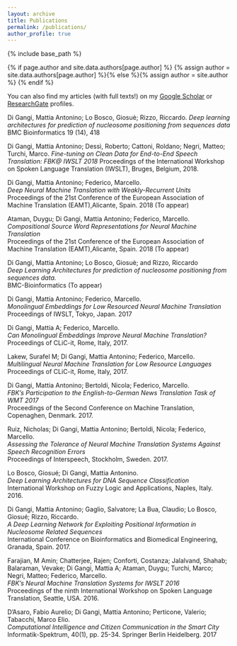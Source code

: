 ```yaml
---
layout: archive
title: Publications
permalink: /publications/
author_profile: true
---
```

{% include base_path %}

{% if page.author and site.data.authors[page.author] %}
  {% assign author = site.data.authors[page.author] %}{% else %}{% assign author = site.author %}
{% endif %}

You can also find my articles (with full texts!) on my <u><a href="{{ author.googlescholar }}" > Google Scholar</a></u> 
or <u><a href="{{ author.researchgate }}"> ResearchGate</a></u> profiles.

Di Gangi, Mattia Antonino; Lo Bosco, Giosuè; Rizzo, Riccardo.
*Deep learning architectures for prediction of nucleosome positioning from sequences data*
BMC Bioinformatics 19 (14), 418

Di Gangi, Mattia Antonino; Dessì, Roberto; Cattoni, Roldano; Negri, Matteo; Turchi, Marco.
*Fine-tuning on Clean Data for End-to-End Speech Translation: FBK@ IWSLT 2018*
Proceedings of the International Workshop on Spoken Language Translation (IWSLT), Bruges, Belgium, 2018.

Di Gangi, Mattia Antonino; Federico, Marcello.  
*Deep Neural Machine Translation with Weakly-Recurrent Units*  
Proceedings of the 21st Conference of the European Association of Machine Translation (EAMT),Alicante, Spain. 2018 (To appear)  

Ataman, Duygu; Di Gangi, Mattia Antonino; Federico, Marcello.  
*Compositional Source Word Representations for Neural Machine Translation*  
Proceedings of the 21st Conference of the European Association of Machine Translation (EAMT),Alicante, Spain. 2018 (To appear)

Di Gangi, Mattia Antonino; Lo Bosco, Giosuè; and Rizzo, Riccardo  
*Deep Learning Architectures for prediction of nucleosome positioning from sequences data.*  
BMC-Bioinformatics (To appear)

Di Gangi, Mattia Antonino; Federico, Marcello.  
*Monolingual Embeddings for Low Resourced Neural Machine Translation*  
Proceedings of IWSLT, Tokyo, Japan. 2017

Di Gangi, Mattia A; Federico, Marcello.  
*Can Monolingual Embeddings Improve Neural Machine Translation?*  
Proceedings of CLiC-it, Rome, Italy, 2017.

Lakew, Surafel M; Di Gangi, Mattia Antonino; Federico, Marcello.  
*Multilingual Neural Machine Translation for Low Resource Languages*  
Proceedings of CLiC-it, Rome, Italy, 2017.

Di Gangi, Mattia Antonino; Bertoldi, Nicola; Federico, Marcello.  
*FBK’s Participation to the English-to-German News Translation Task of WMT 2017*  
Proceedings of the Second Conference on Machine Translation, Copenaghen, Denmark. 2017.

Ruiz, Nicholas; Di Gangi, Mattia Antonino; Bertoldi, Nicola; Federico, Marcello.  
*Assessing the Tolerance of Neural Machine Translation Systems Against Speech Recognition Errors*  
Proceedings of Interspeech, Stockholm, Sweden. 2017.

Lo Bosco, Giosué; Di Gangi, Mattia Antonino.  
*Deep Learning Architectures for DNA Sequence Classification*  
International Workshop on Fuzzy Logic and Applications, Naples, Italy. 2016.

Di Gangi, Mattia Antonino; Gaglio, Salvatore; La Bua, Claudio; Lo Bosco, Giosué; Rizzo, Riccardo.  
*A Deep Learning Network for Exploiting Positional Information in Nucleosome Related Sequences*  
International Conference on Bioinformatics and Biomedical Engineering, Granada, Spain. 2017.

Farajian, M Amin; Chatterjee, Rajen; Conforti, Costanza; Jalalvand, Shahab; Balaraman, Vevake; Di Gangi, Mattia A; Ataman, Duygu; Turchi, Marco; Negri, Matteo; Federico, Marcello.  
*FBK’s Neural Machine Translation Systems for IWSLT 2016*  
Proceedings of the ninth International Workshop on Spoken Language Translation, Seattle, USA. 2016.

D’Asaro, Fabio Aurelio; Di Gangi, Mattia Antonino; Perticone, Valerio; Tabacchi, Marco Elio.  
*Computational Intelligence and Citizen Communication in the Smart City*  
Informatik-Spektrum, 40(1), pp. 25-34. Springer Berlin Heidelberg. 2017
